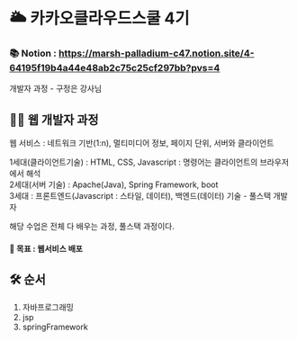 # 🌥 카카오클라우드스쿨 4기
### 📚 Notion : https://marsh-palladium-c47.notion.site/4-64195f19b4a44e48ab2c75c25cf297bb?pvs=4

개발자 과정 - 구정은 강사님

## 👩‍💻 웹 개발자 과정
웹 서비스 : 네트워크 기반(1:n), 멀티미디어 정보, 페이지 단위, 서버와 클라이언트

1세대(클라이언트기술) : HTML, CSS, Javascript : 명령어는 클라이언트의 브라우저에서 해석<br/>
2세대(서버 기술) : Apache(Java), Spring Framework, boot<br/>
3세대 : 프론트엔드(Javascript : 스타일, 데이터), 백엔드(데이터) 기술 - 풀스택 개발자<br/>

해당 수업은 전체 다 배우는 과정, 풀스택 과정이다.
#### 🚨 목표 : 웹서비스 배포
    
## 🛠 순서
1. 자바프로그래밍
2. jsp
3. springFramework
